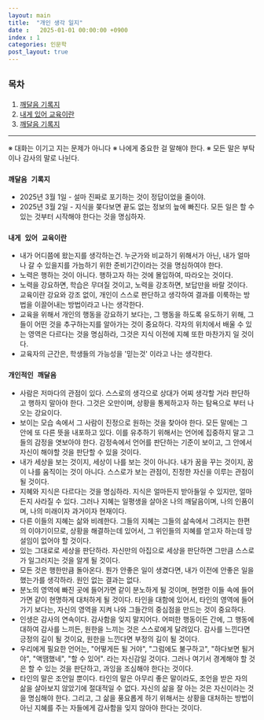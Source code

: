 ```yaml
---
layout: main
title:  "개인 생각 일지"
date :   2025-01-01 00:00:00 +0900
index : 1
categories: 인문학
post_layout: true
---
```


## `목차`
<div class="row">
	<div class="col-6 col-12-xsmall">
    <ol>
      <li><a href="#깨달음-기록지">깨달음 기록지</a></li>
      <li><a href="#내게-있어-교육이란">내게 있어 교육이란</a></li>
      <li><a href="#개인적인-깨달음">깨달음 기록지</a></li>
    </ol>
  </div>
</div>

<hr/>

※ 대화는 이기고 지는 문제가 아니다
※ 나에게 중요한 걸 말해야 한다.
※ 모든 말은 부탁이나 감사의 말로 나뉜다.


### `깨달음 기록지`

- 2025년 3월 1일 - 설마 진짜로 포기하는 것이 정답이었을 줄이야.
- 2025년 3월 2일 - 지식을 쫒다보면 끝도 없는 정보의 늪에 빠진다. 모든 일은 할 수 있는 것부터 시작해야 한다는 것을 명심하자.



### `내게 있어 교육이란`

- 내가 어디쯤에 왔는지를 생각하는건. 누군가와 비교하기 위해서가 아닌, 내가 얼마나 갈 수 있을지를 가늠하기 위한 준비기간이라는 것을 명심하여야 한다.
- 노력은 행하는 것이 아니다. 행하고자 하는 것에 몰입하여, 따라오는 것이다.
- 노력을 강요하면, 학습은 무뎌질 것이고, 노력을 강조하면, 보답만을 바랄 것이다. 교육이란 강요와 강조 없이, 개인이 스스로 판단하고 생각하여 결과를 이룩하는 방법을 이끌어내는 방법이라고 나는 생각한다.
- 교육을 위해서 개인의 행동을 강요하기 보다는, 그 행동을 하도록 유도하기 위해, 그들이 어떤 것을 추구하는지를 알아가는 것이 중요하다. 각자의 위치에서 배울 수 있는 영역은 다르다는 것을 명심하라, 그것은 지식 이전에 지혜 또한 마찬가지 일 것이다.
- 교육자의 근간은, 학생들의 가능성을 '믿는것' 이라고 나는 생각한다.

### `개인적인 깨달음`

- 사람은 저마다의 관점이 있다. 스스로의 생각으로 상대가 어찌 생각할 거라 판단하고 행하지 말아야 한다. 그것은 오만이며, 상황을 통제하고자 하는 탐욕으로 부터 나오는 강요이다.
- 보이는 모습 속에서 그 사람이 진정으로 원하는 것을 찾아야 한다. 모든 말에는 그 안에 또 다른 뜻을 내포하고 있다. 이를 유추하기 위해서는 언어에 집중하지 말고 그들의 감정을 엿보아야 한다. 감정속에서 언어를 판단하는 기준이 보이고, 그 안에서 자신이 해야할 것을 판단할 수 있을 것이다.
- 내가 세상을 보는 것이지, 세상이 나를 보는 것이 아니다. 내가 꿈을 꾸는 것이지, 꿈이 나를 움직이는 것이 아니다. 스스로가 보는 관점이, 진정한 자신을 이루는 관점이 될 것이다.
- 지혜와 지식은 다르다는 것을 명심하라. 지식은 얼마든지 받아들일 수 있지만, 얼마든지 사라질 수 있다. 그러나 지혜는 일평생을 살아온 나의 깨달음이며, 나의 인품이며, 나의 미래이자 과거이자 현재이다.
- 다른 이들의 지혜는 삶와 비례한다. 그들의 지혜는 그들의 삶속에서 그려지는 한편의 이야기이므로, 상황을 해결하는데 있어서, 그 위인들의 지혜를 얻고자 하는데 망설임이 없어야 할 것이다.
- 있는 그대로로 세상을 판단하라. 자신만의 아집으로 세상을 판단하면 그만큼 스스로가 일그러지는 것을 알게 될 것이다.
- 모든 것은 행한만큼 돌아온다. 뭔가 안좋은 일이 생겼다면, 내가 이전에 안좋은 일을 했는가를 생각하라. 원인 없는 결과는 없다. 
- 분노의 영역에 빠진 곳에 들어가면 같이 분노하게 될 것이며, 현명한 이들 속에 들어가면 같이 현명하게 대처하게 될 것이다. 타인을 대함에 있어서, 타인의 영역에 들어가기 보다는, 자신의 영역을 지켜 나와 그들간의 중심점을 만드는 것이 중요하다.
- 인생은 감사의 연속이다. 감사함을 잊지 말지어다. 어떠한 행동이든 간에, 그 행동에 대하여 감사를 느끼든, 원한을 느끼는 것은 스스로에게 달려있다. 감사를 느낀다면 긍정의 길이 될 것이요, 원한을 느낀다면 부정의 길이 될 것이다.
- 우리에게 필요한 언어는, "어떻게든 될 거야", "그럼에도 불구하고", "하다보면 될거야", "액땜했네", "할 수 있어". 라는 자신감일 것이다. 그러나 여기서 경계해야 할 것은 할 수 있는 것을 판단하고, 과잉을 조심해야 한다는 것이다.
- 타인의 말은 조언일 뿐이다. 타인의 말은 아무리 좋은 말이라도, 조언을 받은 자의 삶을 살아보지 않았기에 절대적일 수 없다. 자신의 삶을 잘 아는 것은 자신이라는 것을 명심해야 한다. 그리고, 그 삶을 풍요롭게 하기 위해서는 상황을 대처하는 방법이 아닌 지혜를 주는 자들에게 감사함을 잊지 않아야 한다는 것이다.

